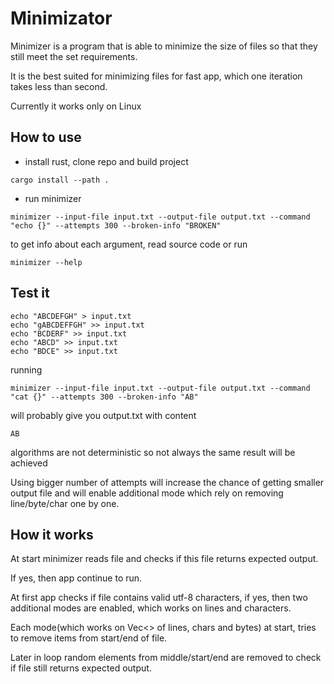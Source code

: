 # Minimizator
Minimizer is a program that is able to minimize the size of files so that they still meet the set requirements.

It is the best suited for minimizing files for fast app, which one iteration takes less than second.

Currently it works only on Linux

## How to use
- install rust, clone repo and build project
```
cargo install --path .
```
- run minimizer
```
minimizer --input-file input.txt --output-file output.txt --command "echo {}" --attempts 300 --broken-info "BROKEN"
```
to get info about each argument, read source code or run
```
minimizer --help
```

## Test it
```
echo "ABCDEFGH" > input.txt
echo "gABCDEFFGH" >> input.txt
echo "BCDERF" >> input.txt
echo "ABCD" >> input.txt
echo "BDCE" >> input.txt
```
running 
```
minimizer --input-file input.txt --output-file output.txt --command "cat {}" --attempts 300 --broken-info "AB"
```
will probably give you output.txt with content
```
AB
```
algorithms are not deterministic so not always the same result will be achieved

Using bigger number of attempts will increase the chance of getting smaller output file and will enable additional mode which rely on removing line/byte/char one by one. 

## How it works
At start minimizer reads file and checks if this file returns expected output.

If yes, then app continue to run.

At first app checks if file contains valid utf-8 characters, if yes, then two additional modes are enabled, which works on lines and characters.

Each mode(which works on Vec<> of lines, chars and bytes) at start, tries to remove items from start/end of file.

Later in loop random elements from middle/start/end are removed to check if file still returns expected output.